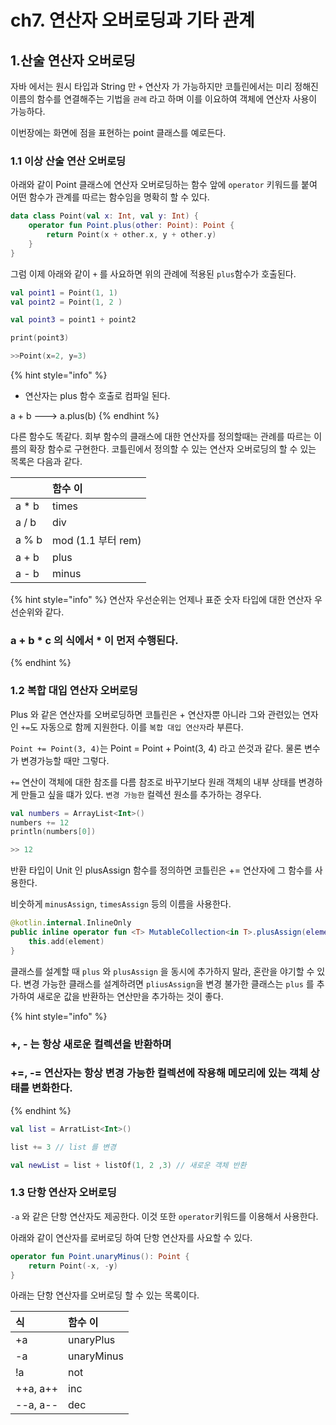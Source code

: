 # ch7. 연산자 오버로딩과 기타 관계

## 1.산술 연산자 오버로딩

자바 에서는 원시 타입과 String 만 `+` 연산자 가 가능하지만 코틀린에서는 미리 정해진 이름의 함수를 연결해주는 기법을 `관례` 라고 하며 이를 이요하여 객체에 연산자 사용이 가능하다.

이번장에는 화면에 점을 표현하는 point 클래스를 예로든다.

### 1.1 이상 산술 연산 오버로딩

아래와 같이 Point 클래스에 연산자 오버로딩하는 함수 앞에 `operator` 키워드를 붙여 어떤 함수가 관계를 따르는 함수임을 명확히 할 수 있다.

```kotlin
data class Point(val x: Int, val y: Int) {
    operator fun Point.plus(other: Point): Point {
        return Point(x + other.x, y + other.y)
    }
}
```

그럼 이제 아래와 같이 `+` 를 사요하면 위의 관례에 적용된 `plus`함수가 호출된다.

```kotlin
val point1 = Point(1, 1)
val point2 = Point(1, 2 )

val point3 = point1 + point2

print(point3)

>>Point(x=2, y=3)
```

{% hint style="info" %}
+ 연산자는 plus 함수 호출로 컴파일 된다.

a + b ---&gt; a.plus\(b\)
{% endhint %}

다른 함수도 똑같다. 회부 함수의 클래스에 대한 연산자를 정의할때는 관례를 따르는 이름의 확장 함수로 구현한다. 코틀린에서 정의할 수 있는 연산자 오버로딩의 할 수 있는 목록은 다음과 같다.

|  | 함수 이 |
| :--- | :--- |
| a \* b | times |
| a / b | div |
| a % b | mod \(1.1 부터 rem\) |
| a + b | plus |
| a - b | minus |

{% hint style="info" %}
연산자 우선순위는 언제나 표준 숫자 타입에 대한 연산자 우선순위와 같다.

### a + b \* c 의 식에서 \* 이 먼저 수행된다.
{% endhint %}

### 1.2 복합 대입 연산자 오버로딩

Plus 와 같은 연산자를 오버로딩하면 코틀린은 + 연산자뿐 아니라 그와 관련있는 연자인 `+=`도 자동으로 함께 지원한다. 이를 `복합 대입 연산자`라 부른다.

`Point += Point(3, 4)`는 Point = Point + Point\(3, 4\) 라고 쓴것과 같다. 물론 변수가 변경가능할 때만 그렇다.

`+=` 연산이 객체에 대한 참조를 다름 참조로 바꾸기보다 원래 객체의 내부 상태를 변경하게 만들고 싶을 떄가 있다. `변경 가능한` 컬렉션 원소를 추가하는 경우다.

```kotlin
val numbers = ArrayList<Int>()
numbers += 12
println(numbers[0])

>> 12
```

반환 타입이 Unit 인 plusAssign 함수를 정의하면 코틀린은 += 연산자에 그 함수를 사용한다.

비숫하게 `minusAssign`, `timesAssign` 등의 이름을 사용한다.

```kotlin
@kotlin.internal.InlineOnly
public inline operator fun <T> MutableCollection<in T>.plusAssign(element: T) {
    this.add(element)
}
```

클래스를 설계할 때 `plus` 와 `plusAssign` 을 동시에 추가하지 말라, 혼란을 야기할 수 있다. 변경 가능한 클래스를 설계하려면 `pliusAssign`을 변경 불가한 클래스는 `plus` 를 추가하여 새로운 값을 반환하는 연산만을 추가하는 것이 좋다.

{% hint style="info" %}
### +, - 는 항상 새로운 컬렉션을 반환하며

### +=, -= 연산자는 항상 변경 가능한 컬렉션에 작용해 메모리에 있는 객체 상태를 변화한다.
{% endhint %}

```kotlin
val list = ArratList<Int>()

list += 3 // list 를 변경

val newList = list + listOf(1, 2 ,3) // 새로운 객체 반환
```

### 1.3 단항 연산자 오버로딩

`-a` 와 같은 단항 연산자도 제공한다. 이것 또한 `operator`키워드를 이용해서 사용한다.

아래와 같이 연산자를 로버로딩 하여 단항 연산자를 사요할 수 있다.

```kotlin
operator fun Point.unaryMinus(): Point {
    return Point(-x, -y)
}
```

아래는 단항 연산자를 오버로딩 할 수 있는 목록이다.

| 식 | 함수 이 |
| :--- | :--- |
| +a | unaryPlus |
| -a | unaryMinus |
| !a | not |
| ++a, a++ | inc |
| --a, a-- | dec |

